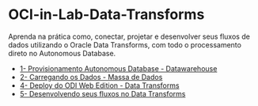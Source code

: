 # OCI-in-Lab-Data-Transforms

Aprenda na prática como, conectar, projetar e desenvolver seus fluxos de dados utilizando o Oracle Data Transforms, com todo o processamento direto no Autonomous Database.

* [1- Provisionamento Autonomous Database - Datawarehouse](https://github.com/heloisaescobar/OCI-in-Lab-Data-Transforms/blob/main/Roteiro/Provisionamento%20Autonomous%20Database%20-%20Datawarehouse.md)
* [2- Carregando os Dados - Massa de Dados](https://github.com/heloisaescobar/OCI-in-Lab-Data-Transforms/blob/main/Roteiro/Carregando%20os%20Dados%20-%20Massa%20de%20Dados.md)
* [4- Deploy do ODI Web Edition - Data Transforms](https://github.com/heloisaescobar/OCI-in-Lab-Data-Transforms/blob/main/Roteiro/Deploy%20do%20ODI%20Web%20Edition%20-%20Data%20Transforms.md)
* [5- Desenvolvendo seus fluxos no Data Transforms](https://github.com/heloisaescobar/OCI-in-Lab-Data-Transforms/blob/main/Roteiro/Desenvolvendo%20seus%20fluxos%20no%20Data%20Transforms.md)


